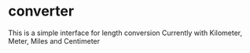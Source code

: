 # converter
This is a simple interface for length conversion
Currently with Kilometer, Meter, Miles and Centimeter
